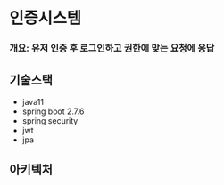 
# 인증시스템

### 개요: 유저 인증 후 로그인하고 권한에 맞는 요청에 응답

## 기술스택
* java11
* spring boot 2.7.6
* spring security
* jwt
* jpa

## 아키텍처
